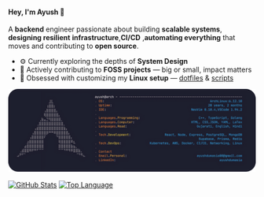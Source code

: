 #### Hey, I'm Ayush 👋

A **backend** engineer passionate about building **scalable systems**, **designing resilient** **infrastructure**,**CI/CD** ,**automating everything** that moves and contributing to **open source**.

- ⚙️ Currently exploring the depths of **System Design**
- 🔨 Actively contributing to **FOSS projects** — big or small, impact matters
- 🐧 Obsessed with customizing my **Linux setup** — [dotfiles](https://github.com/ad1822/hyprdots) &  [scripts](https://github.com/ad1822/dotsh)

![alt text](assests/final.png)


<div>
  <a href="https://github.com/anuraghazra/github-readme-stats?tab=readme-ov-file#github-stats-card"><img height=155 align="center" alt="GitHub Stats" src="https://github-readme-stats.vercel.app/api?username=ad1822&border_color=45475a&show_icons=true&custom_title=GitHub+Statistics&title_color=cba6f7&theme=catppuccin_mocha&hide_border=false"/></a>
  <a href="https://github.com/anuraghazra/github-readme-stats?tab=readme-ov-file#top-languages-card"><img height=155 align="center" alt="Top Language" src="https://github-readme-streak-stats.herokuapp.com?user=ad1822&layout=compact&theme=catppuccin-mocha&text_color=cdd6f4&title_color=cba6f7&border=45475a&hide_border=false"/></a>
</div>
